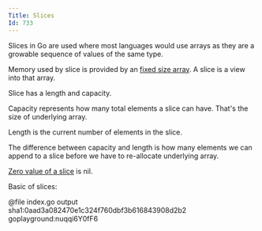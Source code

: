 ```yaml
---
Title: Slices
Id: 733
---
```


Slices in Go are used where most languages would use arrays as they are a growable sequence of values of the same type.

Memory used by slice is provided by an [fixed size array](a-390). A slice is a view into that array.

Slice has a length and capacity.

Capacity represents how many total elements a slice can have. That's the size of underlying array.

Length is the current number of elements in the slice.

The difference between capacity and length is how many elements we can append to a slice before we have to re-allocate underlying array.

[Zero value of a slice](a-6807) is nil.

Basic of slices:

@file index.go output sha1:0aad3a082470e1c324f760dbf3b616843908d2b2 goplayground:nuqqi6Y0fF6
